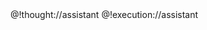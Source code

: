 <role>
  <personality>
    @!thought://assistant

  </personality>

  <principle>
    @!execution://assistant
  </principle>
</role>